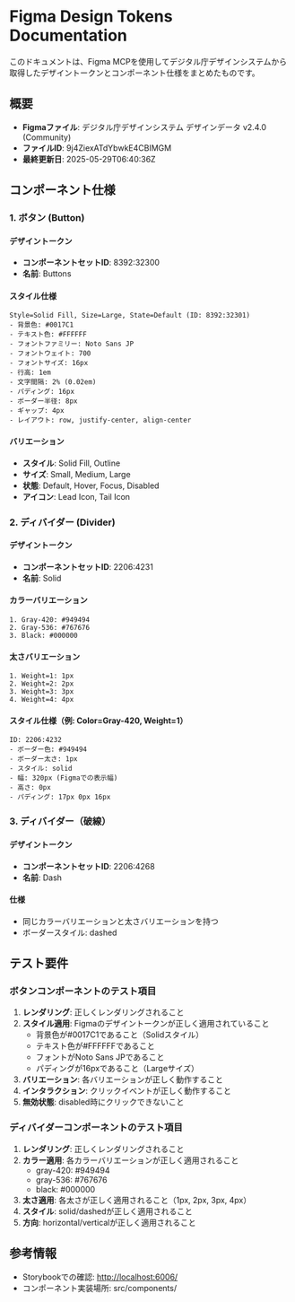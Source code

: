 # Figma Design Tokens Documentation

このドキュメントは、Figma MCPを使用してデジタル庁デザインシステムから取得したデザイントークンとコンポーネント仕様をまとめたものです。

## 概要

- **Figmaファイル**: デジタル庁デザインシステム デザインデータ v2.4.0 (Community)
- **ファイルID**: 9j4ZiexATdYbwkE4CBIMGM
- **最終更新日**: 2025-05-29T06:40:36Z

## コンポーネント仕様

### 1. ボタン (Button)

#### デザイントークン

- **コンポーネントセットID**: 8392:32300
- **名前**: Buttons

#### スタイル仕様

```
Style=Solid Fill, Size=Large, State=Default (ID: 8392:32301)
- 背景色: #0017C1
- テキスト色: #FFFFFF
- フォントファミリー: Noto Sans JP
- フォントウェイト: 700
- フォントサイズ: 16px
- 行高: 1em
- 文字間隔: 2% (0.02em)
- パディング: 16px
- ボーダー半径: 8px
- ギャップ: 4px
- レイアウト: row, justify-center, align-center
```

#### バリエーション

- **スタイル**: Solid Fill, Outline
- **サイズ**: Small, Medium, Large
- **状態**: Default, Hover, Focus, Disabled
- **アイコン**: Lead Icon, Tail Icon

### 2. ディバイダー (Divider)

#### デザイントークン

- **コンポーネントセットID**: 2206:4231
- **名前**: Solid

#### カラーバリエーション

```
1. Gray-420: #949494
2. Gray-536: #767676
3. Black: #000000
```

#### 太さバリエーション

```
1. Weight=1: 1px
2. Weight=2: 2px
3. Weight=3: 3px
4. Weight=4: 4px
```

#### スタイル仕様（例: Color=Gray-420, Weight=1）

```
ID: 2206:4232
- ボーダー色: #949494
- ボーダー太さ: 1px
- スタイル: solid
- 幅: 320px (Figmaでの表示幅)
- 高さ: 0px
- パディング: 17px 0px 16px
```

### 3. ディバイダー（破線）

#### デザイントークン

- **コンポーネントセットID**: 2206:4268
- **名前**: Dash

#### 仕様

- 同じカラーバリエーションと太さバリエーションを持つ
- ボーダースタイル: dashed

## テスト要件

### ボタンコンポーネントのテスト項目

1. **レンダリング**: 正しくレンダリングされること
2. **スタイル適用**: Figmaのデザイントークンが正しく適用されていること
   - 背景色が#0017C1であること（Solidスタイル）
   - テキスト色が#FFFFFFであること
   - フォントがNoto Sans JPであること
   - パディングが16pxであること（Largeサイズ）
3. **バリエーション**: 各バリエーションが正しく動作すること
4. **インタラクション**: クリックイベントが正しく動作すること
5. **無効状態**: disabled時にクリックできないこと

### ディバイダーコンポーネントのテスト項目

1. **レンダリング**: 正しくレンダリングされること
2. **カラー適用**: 各カラーバリエーションが正しく適用されること
   - gray-420: #949494
   - gray-536: #767676
   - black: #000000
3. **太さ適用**: 各太さが正しく適用されること（1px, 2px, 3px, 4px）
4. **スタイル**: solid/dashedが正しく適用されること
5. **方向**: horizontal/verticalが正しく適用されること

## 参考情報

- Storybookでの確認: <http://localhost:6006/>
- コンポーネント実装場所: src/components/
